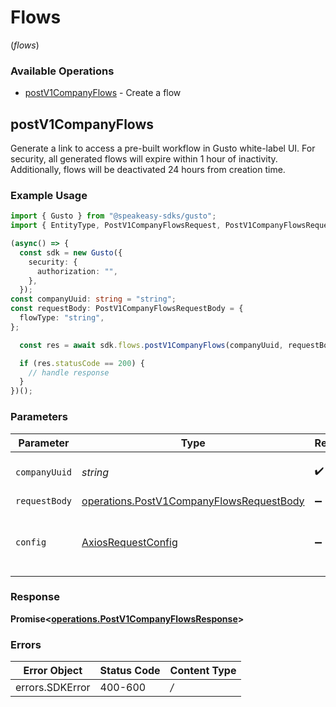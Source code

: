 # Flows
(*flows*)

### Available Operations

* [postV1CompanyFlows](#postv1companyflows) - Create a flow

## postV1CompanyFlows

Generate a link to access a pre-built workflow in Gusto white-label UI. For security, all generated flows will expire within 1 hour of inactivity. Additionally, flows will be deactivated 24 hours from creation time. 

### Example Usage

```typescript
import { Gusto } from "@speakeasy-sdks/gusto";
import { EntityType, PostV1CompanyFlowsRequest, PostV1CompanyFlowsRequestBody } from "@speakeasy-sdks/gusto/dist/sdk/models/operations";

(async() => {
  const sdk = new Gusto({
    security: {
      authorization: "",
    },
  });
const companyUuid: string = "string";
const requestBody: PostV1CompanyFlowsRequestBody = {
  flowType: "string",
};

  const res = await sdk.flows.postV1CompanyFlows(companyUuid, requestBody);

  if (res.statusCode == 200) {
    // handle response
  }
})();
```

### Parameters

| Parameter                                                                                                   | Type                                                                                                        | Required                                                                                                    | Description                                                                                                 |
| ----------------------------------------------------------------------------------------------------------- | ----------------------------------------------------------------------------------------------------------- | ----------------------------------------------------------------------------------------------------------- | ----------------------------------------------------------------------------------------------------------- |
| `companyUuid`                                                                                               | *string*                                                                                                    | :heavy_check_mark:                                                                                          | The UUID of the company                                                                                     |
| `requestBody`                                                                                               | [operations.PostV1CompanyFlowsRequestBody](../../../sdk/models/operations/postv1companyflowsrequestbody.md) | :heavy_minus_sign:                                                                                          | N/A                                                                                                         |
| `config`                                                                                                    | [AxiosRequestConfig](https://axios-http.com/docs/req_config)                                                | :heavy_minus_sign:                                                                                          | Available config options for making requests.                                                               |


### Response

**Promise<[operations.PostV1CompanyFlowsResponse](../../sdk/models/operations/postv1companyflowsresponse.md)>**
### Errors

| Error Object    | Status Code     | Content Type    |
| --------------- | --------------- | --------------- |
| errors.SDKError | 400-600         | */*             |
